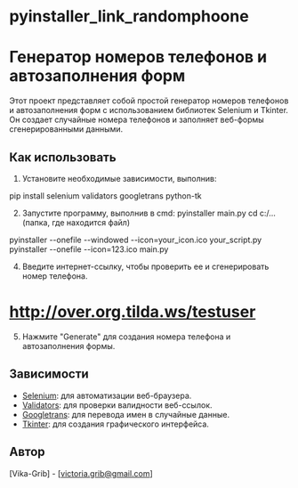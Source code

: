 # pyinstaller_link_randomphoone

# Генератор номеров телефонов и автозаполнения форм

Этот проект представляет собой простой генератор номеров телефонов и автозаполнения форм с использованием библиотек Selenium и Tkinter. Он создает случайные номера телефонов и заполняет веб-формы сгенерированными данными.

## Как использовать

1. Установите необходимые зависимости, выполнив:

pip install selenium validators googletrans python-tk


2. Запустите программу, выполнив в cmd:
pyinstaller main.py
cd c:/...(папка, где находится файл)

pyinstaller --onefile --windowed --icon=your_icon.ico your_script.py
pyinstaller --onefile --icon=123.ico main.py



4. Введите интернет-ссылку, чтобы проверить ее и сгенерировать номер телефона.
# http://over.org.tilda.ws/testuser

5. Нажмите "Generate" для создания номера телефона и автозаполнения формы.

## Зависимости

- [Selenium](https://selenium-python.readthedocs.io/): для автоматизации веб-браузера.
- [Validators](https://validators.readthedocs.io/): для проверки валидности веб-ссылок.
- [Googletrans](https://pypi.org/project/googletrans/): для перевода имен в случайные данные.
- [Tkinter](https://docs.python.org/3/library/tkinter.html): для создания графического интерфейса.


## Автор

[Vika-Grib] - [victoria.grib@gmail.com]




